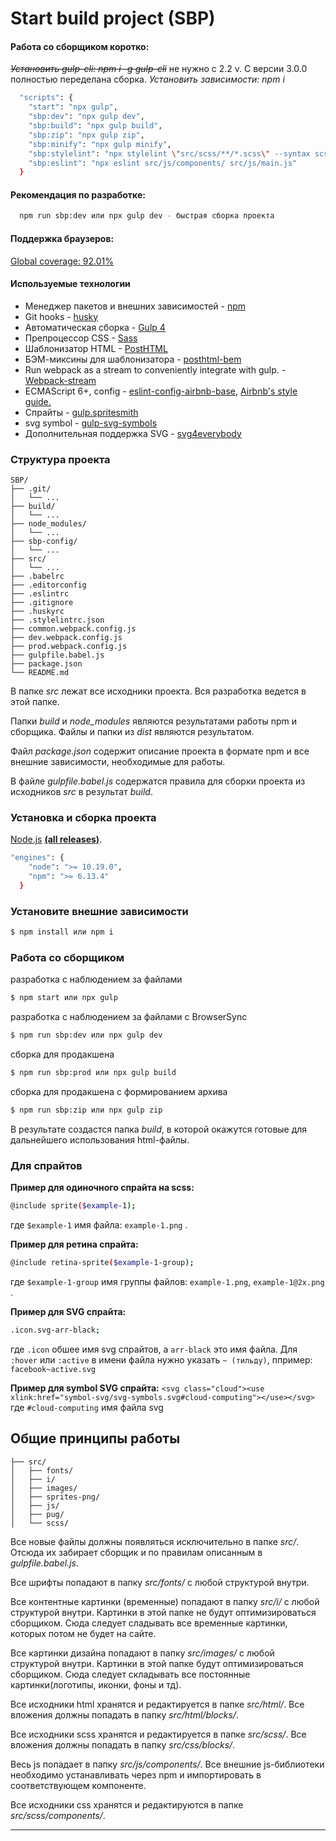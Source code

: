# Start build project (SBP)
#### Работа со сборщиком коротко:
~~*Установить gulp-cli: npm i -g gulp-cli*~~  не нужно с 2.2 v.
С версии 3.0.0 полностью переделана сборка.
*Установить зависимости: npm i*

```sh
  "scripts": {
    "start": "npx gulp",
    "sbp:dev": "npx gulp dev",
    "sbp:build": "npx gulp build",
    "sbp:zip": "npx gulp zip",
    "sbp:minify": "npx gulp minify",
    "sbp:stylelint": "npx stylelint \"src/scss/**/*.scss\" --syntax scss",
    "sbp:eslint": "npx eslint src/js/components/ src/js/main.js"
  }
```
#### Рекомендация по разработке:
```sh
  npm run sbp:dev или npx gulp dev - быстрая сборка проекта
```
#### Поддержка браузеров:

  [Global coverage: 92.01%](https://browserl.ist/?q=%22last+4+versions%22%2C+%22not+ie+%3C%3D10%22%2C+%22Firefox+ESR%22)

#### Используемые технологии

* Менеджер пакетов и внешних зависимостей - [npm](https://www.npmjs.com)
* Git hooks - [husky](https://github.com/typicode/husky)
* Автоматическая сборка - [Gulp 4](http://gulpjs.com)
* Препроцессор CSS - [Sass](http://sass-lang.com)
* Шаблонизатор HTML - [PostHTML](https://posthtml.org/)
* БЭМ-миксины для шаблонизатора - [posthtml-bem](https://github.com/rajdee/posthtml-bem)
* Run webpack as a stream to conveniently integrate with gulp. - [Webpack-stream](https://github.com/shama/webpack-stream)
* ECMAScript 6+, config - [eslint-config-airbnb-base](https://github.com/airbnb/javascript/tree/master/packages/eslint-config-airbnb-base), [Airbnb's style guide.](https://github.com/airbnb/javascript)
* Спрайты - [gulp.spritesmith](https://github.com/twolfson/gulp.spritesmith)
* svg symbol - [gulp-svg-symbols](https://github.com/Hiswe/gulp-svg-symbols)
* Дополнительная поддержка SVG - [svg4everybody](https://github.com/jonathantneal/svg4everybody)


### Структура проекта

```
SBP/
├── .git/
│   └── ...
├── build/
│   └── ...
├── node_modules/
│   └── ...
├── sbp-config/
│   └── ...
├── src/
│   └── ...
├── .babelrc
├── .editorconfig
├── .eslintrc
├── .gitignore
├── .huskyrc
├── .stylelintrc.json
├── common.webpack.config.js
├── dev.webpack.config.js
├── prod.webpack.config.js
├── gulpfile.babel.js
├── package.json
└── README.md
```

В папке *src* лежат все исходники проекта. Вся разработка ведется в этой папке.

Папки *build* и *node_modules* являются результатами работы npm и сборщика. Файлы и папки из *dist* являются результатом.

Файл *package.json* содержит описание проекта в формате npm и все внешние зависимости, необходимые для работы.

В файле *gulpfile.babel.js* содержатся правила для сборки проекта из исходников *src* в результат *build*.


### Установка и сборка проекта

[Node.js](https://nodejs.org) **[(all releases)](https://nodejs.org/en/download/releases/)**.
```sh 
"engines": {
    "node": ">= 10.19.0",
    "npm": ">= 6.13.4"
  }
```

### Установите внешние зависимости
```sh
$ npm install или npm i
```
### Работа со сборщиком
разработка с наблюдением за файлами
```sh
$ npm start или npx gulp
```
разработка с наблюдением за файлами с BrowserSync
```sh
$ npm run sbp:dev или npx gulp dev
```
сборка для продакшена
```sh
$ npm run sbp:prod или npx gulp build
```
сборка для продакшена с формированием архива
```sh
$ npm run sbp:zip или npx gulp zip
```
<!-- сборка для продакшена с перенесением стилей в тэг style
```sh
$ npm run sbp:minify или npx gulp minify
``` -->

В результате создастся папка *build*, в которой окажутся готовые для дальнейшего использования html-файлы.


### Для спрайтов
**Пример для одиночного спрайта на scss:**
```sh
@include sprite($example-1);
```
где ```$example-1``` имя файла: ```example-1.png``` .

**Пример для ретина спрайта:**
```sh
@include retina-sprite($example-1-group);
```
где ```$example-1-group``` имя группы файлов: ```example-1.png```, ```example-1@2x.png``` .

**Пример для SVG спрайта:**
```sh
.icon.svg-arr-black;
```
где ```.icon``` обшее имя svg спрайтов, а ```arr-black``` это имя файла. 
Для ```:hover``` или ```:active``` в имени файла нужно указать ```~ (тильду)```, ппример: ```facebook~active.svg```

**Пример для symbol SVG спрайта:**
```<svg class="cloud"><use xlink:href="symbol-svg/svg-symbols.svg#cloud-computing"></use></svg>``` где ```#cloud-computing``` имя файла svg

## Общие принципы работы

```
├── src/
│   ├── fonts/
│   ├── i/
│   ├── images/
│   ├── sprites-png/
│   ├── js/
│   ├── pug/
│   └── scss/
```

Все новые файлы должны появляться исключительно в папке *src/*. Отсюда их забирает сборщик и по правилам описанным в *gulpfile.babel.js*.

Все шрифты попадают в папку *src/fonts/* с любой структурой внутри.

Все контентные картинки (временные) попадают в папку *src/i/* с любой структурой внутри. Картинки в этой папке не будут оптимизироваться сборщиком. Сюда следует сладывать все временные картинки, которых потом не будет на сайте.

Все картинки дизайна попадают в папку *src/images/* с любой структурой внутри. Картинки в этой папке будут оптимизироваться сборщиком. Сюда следует складывать все постоянные картинки(логотипы, иконки, фоны и тд).

Все исходники html хранятся и редактируется в папке *src/html/*. Все вложения должны попадать в папку *src/html/blocks/*.

Все исходники scss хранятся и редактируется в папке *src/scss/*. Все вложения должны попадать в папку *src/css/blocks/*.

Весь js попадает в папку *src/js/components/*. Все внешние js-библиотеки необходимо устанавливать через npm и импортировать в соответствующем компоненте.

Все исходники css хранятся и редактируются в папке *src/scss/components/*.

* * *
